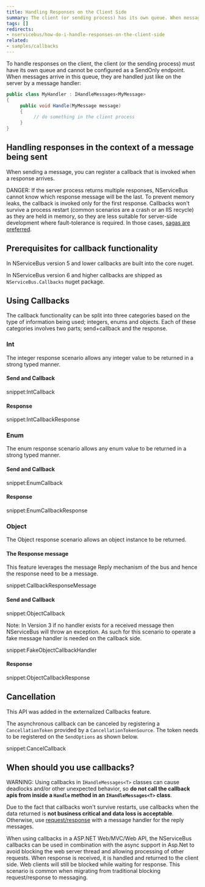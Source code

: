 ```yaml
---
title: Handling Responses on the Client Side
summary: The client (or sending process) has its own queue. When messages arrive in the queue, they are handled by a message handler.
tags: []
redirects:
- nservicebus/how-do-i-handle-responses-on-the-client-side
related:
- samples/callbacks
---
```


To handle responses on the client, the client (or the sending process) must have its own queue and cannot be configured as a SendOnly endpoint. When messages arrive in this queue, they are handled just like on the server by a message handler:


```C#
public class MyHandler : IHandleMessages<MyMessage>
{
     public void Handle(MyMessage message)
     {
          // do something in the client process
     }
}
```


## Handling responses in the context of a message being sent

When sending a message, you can register a callback that is invoked when a response arrives. 

DANGER: If the server process returns multiple responses, NServiceBus cannot know which response message will be the last. To prevent memory leaks, the callback is invoked only for the first response. Callbacks won't survive a process restart (common scenarios are a crash or an IIS recycle) as they are held in memory, so they are less suitable for server-side development where fault-tolerance is required. In those cases, [sagas are preferred](/nservicebus/sagas/).


## Prerequisites for callback functionality

In NServiceBus version 5 and lower callbacks are built into the core nuget.

In NServiceBus version 6 and higher callbacks are shipped as `NServiceBus.Callbacks` nuget package. 


## Using Callbacks 

The callback functionality can be split into three categories based on the type of information being used; integers, enums and objects. Each of these categories involves two parts; send+callback and the response.


### Int 

The integer response scenario allows any integer value to be returned in a strong typed manner.

#### Send and Callback

snippet:IntCallback


#### Response

snippet:IntCallbackResponse


### Enum 

The enum response scenario allows any enum value to be returned in a strong typed manner.


#### Send and Callback

snippet:EnumCallback


#### Response

snippet:EnumCallbackResponse


### Object 

The Object response scenario allows an object instance to be returned. 


#### The Response message

This feature leverages the message Reply mechanism of the bus and hence the response need to be a message.

snippet:CallbackResponseMessage


#### Send and Callback

snippet:ObjectCallback

Note: In Version 3 if no handler exists for a received message then NServiceBus will throw an exception. As such for this scenario to operate a fake message handler is needed on the callback side.

snippet:FakeObjectCallbackHandler


#### Response

snippet:ObjectCallbackResponse


## Cancellation 

This API was added in the externalized Callbacks feature.

The asynchronous callback can be canceled by registering a `CancellationToken` provided by a `CancellationTokenSource`. The token needs to be registered on the `SendOptions` as shown below.

snippet:CancelCallback


## When should you use callbacks?

WARNING: Using callbacks in `IHandleMessages<T>` classes can cause deadlocks and/or other unexpected behavior, so **do not call the callback apis from inside a `Handle` method in an `IHandleMessages<T>` class**.

Due to the fact that callbacks won't survive restarts, use callbacks when the data returned is **not business critical and data loss is acceptable**. Otherwise, use [request/response](/samples/fullduplex) with a message handler for the reply messages.

When using callbacks in a ASP.NET Web/MVC/Web API, the NServiceBus callbacks can be used in combination with the async support in Asp.Net to avoid blocking the web server thread and allowing processing of other requests. When response is received, it is handled and returned to the client side. Web clients will still be blocked while waiting for response. This scenario is common when migrating from traditional blocking request/response to messaging.
